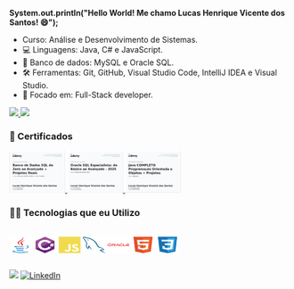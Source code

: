 

**System.out.println("Hello World! Me chamo Lucas Henrique Vicente dos Santos! 😄");**

- Curso: Análise e Desenvolvimento de Sistemas.
- 💻 Linguagens: Java, C# e JavaScript.
- 👾 Banco de dados: MySQL e Oracle SQL.
- 🛠️ Ferramentas: Git, GitHub, Visual Studio Code, IntelliJ IDEA e Visual Studio.
- 🧠 Focado em: Full-Stack developer.

<div>
  <a href="https://github.com/LucasVicentee">
    <img height="180em" src="https://github-readme-stats.vercel.app/api?username=LucasVicentee&show_icons=true&theme=dark&include_all_commits=true"/>
    <img height="180em" src="https://github-readme-stats.vercel.app/api/top-langs/?username=LucasVicentee&layout=compact&langs_count=16&theme=dark"/>
  </a>
</div>

### 🏅 Certificados

<a href="https://drive.google.com/file/d/1OipNefJiwoCi5cZx6Bu0G0yUFFktnSQ5/view?usp=sharing" target="_blank">
  <img src="./Certificados/CertificadoCursoBancoDeDadosMySqlUdemy.png" width="100" alt="Certificado Curso Banco de Dados MySQL - Udemy" style="border:none; outline:none;">
</a>

<a href="https://drive.google.com/file/d/1VOFFQB4538mB5Yr2AanFIaDgDi50WaLx/view?usp=sharing" target="_blank">
  <img src="./Certificados/CertificadoCursoOracleUdemy.png" width="100" alt="Certificado Curso Oracle - Udemy" style="border:none; outline:none;">
</a>

<a href="https://drive.google.com/file/d/1bmY_-5jBQT8aYwO0V4BjDJLDuBbGmol7/view?usp=sharing" target="_blank">
  <img src="./Certificados/CertificadoCursoJavaUdemy.png" width="100" alt="Certificado Java COMPLETO - Udemy" style="border:none; outline:none;">
</a>

### 👨‍💻 Tecnologias que eu Utilizo
<div style="display: inline_block"><br>
  <img align="center" alt="Lucas-Java" height="30" width="40" src="https://raw.githubusercontent.com/devicons/devicon/master/icons/java/java-original.svg">
  <img align="center" alt="Lucas-Csharp" height="30" width="40" src="https://raw.githubusercontent.com/devicons/devicon/master/icons/csharp/csharp-original.svg">
  <img align="center" alt="Lucas-Js" height="30" width="40" src="https://raw.githubusercontent.com/devicons/devicon/master/icons/javascript/javascript-plain.svg">
  <img align="center" alt="Lucas-MySQL" height="30" width="40" src="https://raw.githubusercontent.com/devicons/devicon/master/icons/mysql/mysql-original.svg">
  <img align="center" alt="Lucas-Oracle" height="30" width="40" src="https://raw.githubusercontent.com/devicons/devicon/master/icons/oracle/oracle-original.svg">
  <img align="center" alt="Lucas-HTML" height="30" width="40" src="https://raw.githubusercontent.com/devicons/devicon/master/icons/html5/html5-original.svg">
  <img align="center" alt="Lucas-CSS" height="30" width="40" src="https://raw.githubusercontent.com/devicons/devicon/master/icons/css3/css3-original.svg">
</div>

##

<div style="margin-top: 10px;">
  <a href="mailto:lh201612@gmail.com"><img src="https://img.shields.io/badge/-Gmail-%23333333?style=for-the-badge&logo=gmail&logoColor=red" target=" blank"></a>
  <a href="https://www.linkedin.com/in/lucas-henrique-vicente-dos-santos-0766612b2/" target="_blank" rel="noopener noreferrer">
  <img src="https://img.shields.io/badge/-LinkedIn-%230077B5?style=for-the-badge&logo=linkedin&logoColor=white" alt="LinkedIn" />
</a>
</div>
